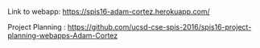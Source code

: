 Link to webapp: https://spis16-adam-cortez.herokuapp.com/

Project Planning : https://github.com/ucsd-cse-spis-2016/spis16-project-planning-webapps-Adam-Cortez
